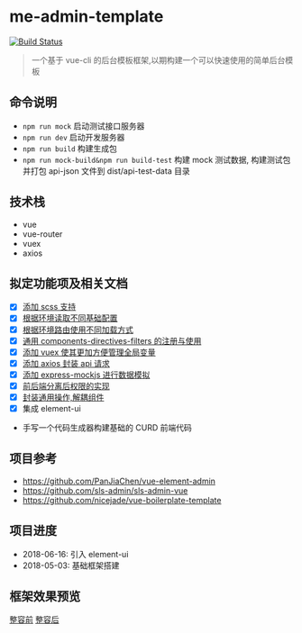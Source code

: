 # me-admin-template

[![Build Status](https://travis-ci.org/yimogit/me-admin-template.svg?branch=master)](https://travis-ci.org/yimogit/me-admin-template)

> 一个基于 vue-cli 的后台模板框架,以期构建一个可以快速使用的简单后台模板

## 命令说明

- `npm run mock` 启动测试接口服务器
- `npm run dev` 启动开发服务器
- `npm run build` 构建生成包
- `npm run mock-build&npm run build-test` 构建 mock 测试数据, 构建测试包并打包 api-json 文件到 dist/api-test-data 目录

## 技术栈

- vue
- vue-router
- vuex
- axios

## 拟定功能项及相关文档

- [x] [添加 scss 支持](./docs/01-vue项目中添加scss.md)
- [x] [根据环境读取不同基础配置](./docs/02-vue项目中根据环境读取不同基础配置.md)
- [x] [根据环境路由使用不同加载方式](./docs/03-vue项目中根据环境路由使用不同加载方式.md)
- [x] [通用 components-directives-filters 的注册与使用](./docs/04-vue项目中通用组件-指令-过滤器的注册与使用.md)
- [x] [添加 vuex 使其更加方便管理全局变量](./docs/05-vue项目中使用vuex进行状态管理.md)
- [x] [添加 axios 封装 api 请求](./docs/06-添加axios封装api请求.md)
- [x] [添加 express-mockjs 进行数据模拟](./docs/07-添加express-mockjs进行数据模拟.md)
- [x] [前后端分离后权限的实现](./docs/08-前后端分离后权限的实现.md)
- [x] [封装通用操作,解耦组件](./docs/09-封装通用操作以期解耦组件.md)
- [x] 集成 element-ui
- 手写一个代码生成器构建基础的 CURD 前端代码

## 项目参考

- https://github.com/PanJiaChen/vue-element-admin
- https://github.com/sls-admin/sls-admin-vue
- https://github.com/nicejade/vue-boilerplate-template

## 项目进度

- 2018-06-16: 引入 element-ui
- 2018-05-03: 基础框架搭建

## 框架效果预览

[整容前](https://user-gold-cdn.xitu.io/2018/8/11/165291278ea146d1)
[整容后](https://user-gold-cdn.xitu.io/2018/8/11/1652912db78bd206)

